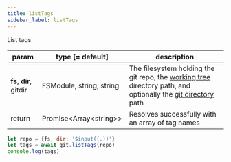 ```yaml
---
title: listTags
sidebar_label: listTags
---
```


List tags

| param                   | type [= default]           | description                                                                                                                                         |
| ----------------------- | -------------------------- | --------------------------------------------------------------------------------------------------------------------------------------------------- |
| **fs**, **dir**, gitdir | FSModule, string, string   | The filesystem holding the git repo, the [working tree](dir-vs-gitdir.md) directory path, and optionally the [git directory](dir-vs-gitdir.md) path |
| return                  | Promise\<Array\<string\>\> | Resolves successfully with an array of tag names                                                                                                    |

```js live
let repo = {fs, dir: '$input((.))'}
let tags = await git.listTags(repo)
console.log(tags)
```